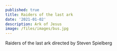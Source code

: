 ```yaml
---
published: true
title: Raiders of the last ark
date: '2021-01-02'
description: Ark of Jesus
image: /files/images/bus.jpg
---
```

Raiders of the last ark directed by Steven Spielberg